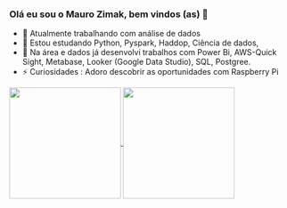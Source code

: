 ### Olá eu sou o Mauro Zimak, bem vindos (as) 👋


- 🔭 Atualmente trabalhando com análise de dados
- 🌱 Estou estudando Python, Pyspark, Haddop, Ciência de dados, 
- 👯 Na área e dados já desenvolvi trabalhos com Power Bi, AWS-Quick Sight, Metabase, Looker (Google Data Studio), SQL, Postgree.
- ⚡ Curiosidades :  Adoro descobrir as oportunidades com Raspberry Pi


<a href="https://github.com/mzimak/github-readme-stats">
  <img height=200 align="center" src="https://github-readme-stats.vercel.app/api?username=mzimak" />
</a>

<a href="https://github.com/mzimak/convoychat">
  <img height=200 align="center" src="https://github-readme-stats.vercel.app/api/top-langs?username=mzimak&layout=compact&langs_count=8&card_width=320" />
</a>

